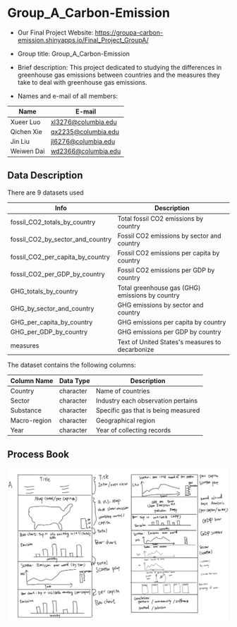 # Group_A_Carbon-Emission
- Our Final Project Website: https://groupa-carbon-emission.shinyapps.io/Final_Project_GroupA/
 
- Group title: Group_A_Carbon-Emission

- Brief description: This project dedicated to studying the differences in greenhouse gas emissions between countries and the measures they take to deal with greenhouse gas emissions.

- Names and e-mail of all members: 

|  Name   | E-mail  |
|  ---   | ---  |
|  Xueer Luo   | xl3276@columbia.edu  |
|  Qichen Xie  | qx2235@columbia.edu  |
| Jin Liu  | jl6276@columbia.edu |
| Weiwen Dai | wd2366@columbia.edu |

## Data Description
There are 9 datasets used

| Info                  | Description |
|-------------------------------|-------------|
| fossil_CO2_totals_by_country  | Total fossil CO2 emissions by country |
| fossil_CO2_by_sector_and_country | Fossil CO2 emissions by sector and country |
| fossil_CO2_per_capita_by_country | Fossil CO2 emissions per capita by country |
| fossil_CO2_per_GDP_by_country | Fossil CO2 emissions per GDP by country |
| GHG_totals_by_country | Total greenhouse gas (GHG) emissions by country |
| GHG_by_sector_and_country | GHG emissions by sector and country |
| GHG_per_capita_by_country | GHG emissions per capita by country |
| GHG_per_GDP_by_country | GHG emissions per GDP by country |
| measures | Text of United States's measures to decarbonize |

The dataset contains the following columns:

| Column Name | Data Type | Description |
|-------------|-----------|-------------|
| Country     | character | Name of countries |
| Sector      | character | Industry each observation pertains |
| Substance   | character | Specific gas that is being measured |
| Macro-region| character | Geographical region |
| Year        | character | Year of collecting records |

## Process Book
![Process Book](ProcessBook/ProcessBook_GroupA.png)


